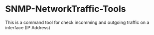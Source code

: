 # SNMP-NetworkTraffic-Tools
This is a command tool for check incomming and outgoing traffic on a interface (IP Address)
